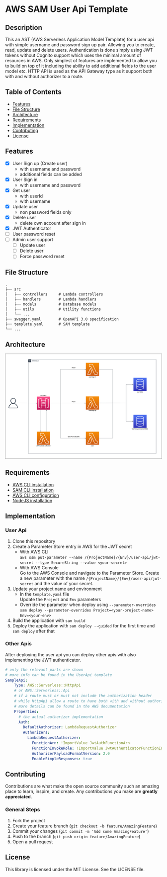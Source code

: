 # AWS SAM User Api Template

## Description
This an AST (AWS Serverless Application Model Template) for a user api with simple username and password sign up pair.
Allowing you to create, read, update and delete users.
Authentication is done simply using JWT tokens without Cognito support which uses the minimal amount of resources in AWS.
Only simplest of features are implemented to allow you to build on top of it including the ability to add additional fields to the user model etc.
HTTP API is used as the API Gateway type as it support both with and without authorizer to a route.

## Table of Contents
- [Features](#features)
- [File Structure](#file-structure)
- [Architecture](#architecture)
- [Requirements](#requirements)
- [Implementation](#implementation)
- [Contributing](#contributing)
- [License](#license)

## Features
- [x] User Sign up (Create user)
  - with username and password
  - additional fields can be added
- [x] User Sign in
  - with username and password 
- [x] Get user
  - with userId
  - with username
- [x] Update user
  - non password fields only
- [x] Delete user
  - delete own account after sign in
- [x] JWT Authenticator
- [ ] User password reset
- [ ] Admin user support
  - [ ] Update user
  - [ ] Delete user
  - [ ] Force password reset

## File Structure
```
.
├── src
│   ├── controllers     # Lambda controllers
│   ├── handlers        # Lambda handlers
│   ├── models          # Database models
│   ├── utils           # Utility functions
│   └── ...
├── swagger.yaml        # OpenAPI 3.0 specification
├── template.yaml       # SAM template
└── ...
```

## Architecture
![Architecture](./docs/architecture-diagram.png)

## Requirements
- [AWS CLI installation](https://docs.aws.amazon.com/cli/latest/userguide/cli-chap-install.html)
- [SAM CLI installation](https://docs.aws.amazon.com/serverless-application-model/latest/developerguide/serverless-sam-cli-install.html)
- [AWS CLI configuration](https://docs.aws.amazon.com/cli/latest/userguide/cli-chap-configure.html)
- [NodeJS installation](https://nodejs.org/en/download/)

## Implementation

### User Api
1. Clone this repository
2. Create a Parameter Store entry in AWS for the JWT secret
    - With AWS CLI
      <br>
      `aws ssm put-parameter --name /{ProjectName}/{Env}/user-api/jwt-secret --type SecureString --value <your-secret>`
    - With AWS Console
      <br>
      Go to the AWS Console and navigate to the Parameter Store. Create a new parameter with the name `/{ProjectName}/{Env}/user-api/jwt-secret` and the value of your secret.
3. Update your project name and environment
   - In the `template.yaml` file
     <br>
     Update the `Project` and `Env` parameters
   - Override the parameter when deploy using `--parameter-overrides`
     <br>
     `sam deploy --parameter-overrides Project=<your-project-name> Env=<your-env>`
4. Build the application with `sam build`
5. Deploy the application with `sam deploy --guided` for the first time and `sam deploy` after that

### Other Apis
After deploying the user api you can deploy other apis with also implementing the JWT authenticator.
```yaml
# only the relevant parts are shown
# more info can be found in the UserApi template
SampleApi:
    Type: AWS::Serverless::HttpApi
    # or AWS::Serverless::Api 
    # if a route must or must not include the authorization header
    # while HttpApi allow a route to have both with and without authorization
    # more details can be found in the AWS documentation
    Properties:
      # the actual authorizer implementation
      Auth:
        DefaultAuthorizer: LambdaRequestAuthorizer
        Authorizers:
          LambdaRequestAuthorizer:
            FunctionArn: !ImportValue JwtAuthFunctionArn
            FunctionInvokeRole: !ImportValue JwtAuthenticatorFunctionInvokeRoleArn
            AuthorizerPayloadFormatVersion: 2.0
            EnableSimpleResponses: true
```

## Contributing
Contributions are what make the open source community such an amazing place to learn, inspire, and create. Any contributions you make are **greatly appreciated**.

### General Steps

1. Fork the project
2. Create your feature branch (`git checkout -b feature/AmazingFeature`)
3. Commit your changes (`git commit -m 'Add some AmazingFeature'`)
4. Push to the branch (`git push origin feature/AmazingFeature`)
5. Open a pull request

## License
This library is licensed under the MIT License. See the LICENSE file.